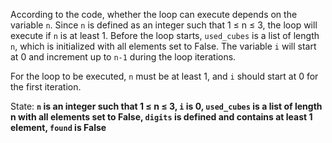 According to the code, whether the loop can execute depends on the variable `n`. Since `n` is defined as an integer such that 1 ≤ n ≤ 3, the loop will execute if `n` is at least 1. Before the loop starts, `used_cubes` is a list of length `n`, which is initialized with all elements set to False. The variable `i` will start at 0 and increment up to `n-1` during the loop iterations. 

For the loop to be executed, `n` must be at least 1, and `i` should start at 0 for the first iteration. 

State: **`n` is an integer such that 1 ≤ n ≤ 3, `i` is 0, `used_cubes` is a list of length n with all elements set to False, `digits` is defined and contains at least 1 element, `found` is False**